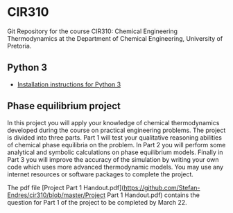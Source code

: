 # CIR310
Git Repository for the course CIR310: Chemical Engineering Thermodynamics at the Department of Chemical Engineering, University of Pretoria.


Python 3
---
* [Installation instructions for Python 3](https://github.com/mpr213/lecture-notes#software)


Phase equilibrium project 
---
In this project you will apply your knowledge of chemical thermodynamics developed during the course on practical engineering problems. The project is divided into three parts. Part 1 will test your qualitative reasoning abilities of chemical phase equilibria on the problem. In Part 2 you will perform some analytical and symbolic calculations on phase equilibrium models. Finally in Part 3 you will improve the accuracy of the simulation by writing your own code which uses more advanced thermodynamic models. You may use any internet resources or software packages to complete the project. 

The pdf file [Project Part 1 Handout.pdf](https://github.com/Stefan-Endres/cir310/blob/master/Project Part 1 Handout.pdf) contains the question for Part 1 of the project to be completed by March 22.


